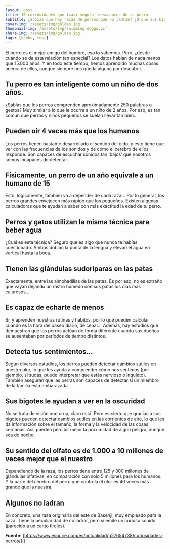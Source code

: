 ```yaml
---
layout: post
title: 10 curiosidades que (casi seguro) desconoces de tu perro
subtitle: ¿Sabías que hay razas de perros que no ladran? ¿O que sus bigotes les ayudan a ver en la oscuridad?
cover-img: /assets/img/golden.jpg
thumbnail-img: /assets/img/swimming-doggo.gif
share-img: /assets/img/golden.jpg
tags: [books, test]
---
```


El perro es el mejor amigo del hombre, eso lo sabemos. Pero, ¿desde cuándo se da esta relación tan especial? Los datos hablan de nada menos que 15.000 años. Y en todo este tiempo, hemos aprendido muchas cosas acerca de ellos, aunque siempre nos queda alguna por descubrir…

## Tu perro es tan inteligente como un niño de dos años.

¿Sabías que los perros comprenden aproximadamente 250 palabras o gestos? Muy similar a lo que le ocurre a un niño de 2 años. Por eso, es tan común que perros y niños pequeños se suelan llevar tan bien…

## Pueden oír 4 veces más que los humanos

Los perros tienen bastante desarrollado el sentido del oído, y esto tiene que ver con las frecuencias de los sonidos y de cómo el cerebro de ellos responde. Son capaces de escuchar sonidos tan ‘bajos’ que nosotros somos incapaces de detectar.

## Físicamente, un perro de un año equivale a un humano de 15

Esto, lógicamente, también va a depender de cada raza… Por lo general, los perros grandes envejecen más rápido que los pequeños. Existen algunas calculadoras que te ayudan a saber con más exactitud la edad de tu perro.

## Perros y gatos utilizan la misma técnica para beber agua

¿Cuál es esta técnica? Seguro que es algo que nunca te habías cuestionado. Ambos doblan la punta de la lengua y elevan el agua en vertical hasta la boca.

## Tienen las glándulas sudoríparas en las patas

Exactamente, entre las almohadillas de las patas. Es por eso, no es extraño que vayan dejando un rastro húmedo con sus patas los días más calurosos…

## Es capaz de echarte de menos

Sí, y aprenden nuestras rutinas y hábitos, por lo que pueden calcular cuándo es la hora del paseo diario, de cenar… Además, hay estudios que demuestran que los perros actúan de forma diferente cuando sus dueños se ausentaban por períodos de tiempo distintos.

## Detecta tus sentimientos…

Según diversos estudios, los perros pueden detectar cambios sutiles en nuestro olor, lo que les ayuda a comprender cómo nos sentimos (por ejemplo, si sudas, puede interpretar que estás nervioso o inquieto). También aseguran que las perras son capaces de detectar si un miembro de la familia está embarazada.

## Sus bigotes le ayudan a ver en la oscuridad

No se trata de visión nocturna, claro está. Pero es cierto que gracias a sus bigotes pueden detectar cambios sutiles en las corrientes de aire, lo que les da información sobre el tamaño, la forma y la velocidad de las cosas cercanas. Así, pueden percibir mejor la proximidad de algún peligro, aunque sea de noche.

## Su sentido del olfato es de 1.000 a 10 millones de veces mejor que el nuestro

Dependiendo de la raza, los perros tiene entre 125 y 300 millones de glándulas olfativas, en comparación con sólo 5 millones para los humanos. Y la parte del cerebro del perro que controla el olor es 40 veces más grande que la nuestra.

## Algunos no ladran

En concreto, una raza originaria del este de Basenji, muy empleado para la caza. Tiene la peculiaridad de no ladrar, pero sí emite un curioso sonido (parecido a un canto tirolés).


**Fuente:** [https://www.esquire.com/es/actualidad/g27654738/curiosidades-perros/]()
